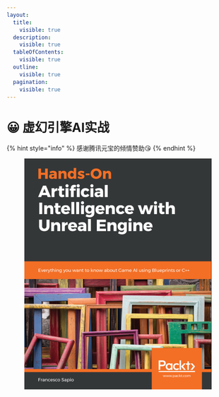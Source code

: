 ```yaml
---
layout:
  title:
    visible: true
  description:
    visible: true
  tableOfContents:
    visible: true
  outline:
    visible: true
  pagination:
    visible: true
---
```


# 😀 虚幻引擎AI实战

{% hint style="info" %}
感谢腾讯元宝的倾情赞助😘
{% endhint %}

<figure><img src=".gitbook/assets/image (19).png" alt=""><figcaption></figcaption></figure>

